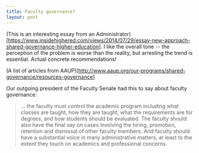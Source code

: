 ```yaml
---
title: Faculty governance?
layout: post
---
```

(This is an interesting essay from an Administrator)[https://www.insidehighered.com/views/2014/07/29/essay-new-approach-shared-governance-higher-education]. I like the overall tone -- the perception of the problem is worse than the reality, but arresting the trend is essential. Actual concrete recommendations! 

(A list of articles from AAUP)[http://www.aaup.org/our-programs/shared-governance/resources-governance]

Our outgoing president of the Faculty Senate had 
this to say about faculty governance: 

> ... the faculty must control the academic program including what classes are taught, how they are taught, what the requirements are for degrees, and how students should be evaluated. The faculty should also have the final say on cases involving the hiring, promotion, retention and dismissal of other faculty members. And faculty should have a substantial voice in many administrative matters, at least to the extent they touch on academics and professional concerns.

